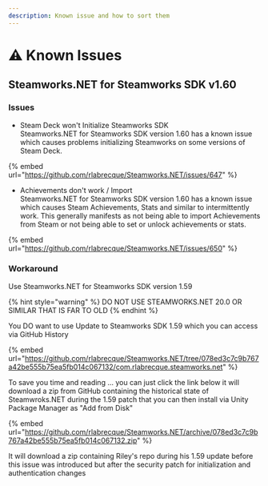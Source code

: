 ```yaml
---
description: Known issue and how to sort them
---
```


# ⚠️ Known Issues

## Steamworks.NET for Steamworks SDK v1.60

### Issues

* Steam Deck won't Initialize Steamworks SDK\
  Steamworks.NET for Steamworks SDK version 1.60 has a known issue which causes problems initializing Steamworks on some versions of Steam Deck.

{% embed url="https://github.com/rlabrecque/Steamworks.NET/issues/647" %}

* Achievements don't work / Import\
  Steamworks.NET for Steamworks SDK version 1.60 has a known issue which causes Steam Achievements, Stats and similar to intermittently work. This generally manifests as not being able to import Achievements from Steam or not being able to set or unlock achievements or stats.

{% embed url="https://github.com/rlabrecque/Steamworks.NET/issues/650" %}

### Workaround

Use Steamworks.NET for Steamworks SDK version 1.59

{% hint style="warning" %}
DO NOT USE STEAMWORKS.NET 20.0 OR SIMILAR THAT IS FAR TO OLD&#x20;
{% endhint %}

You DO want to use Update to Steamworks SDK 1.59 which you can access via GitHub History

{% embed url="https://github.com/rlabrecque/Steamworks.NET/tree/078ed3c7c9b767a42be555b75ea5fb014c067132/com.rlabrecque.steamworks.net" %}

To save you time and reading ... you can just click the link below it will download a zip from GitHub containing the historical state of Steamwroks.NET during the 1.59 patch that you can then install via Unity Package Manager as "Add from Disk"

{% embed url="https://github.com/rlabrecque/Steamworks.NET/archive/078ed3c7c9b767a42be555b75ea5fb014c067132.zip" %}

It will download a zip containing Riley's repo during his 1.59 update before this issue was introduced but after the security patch for initialization and authentication changes
